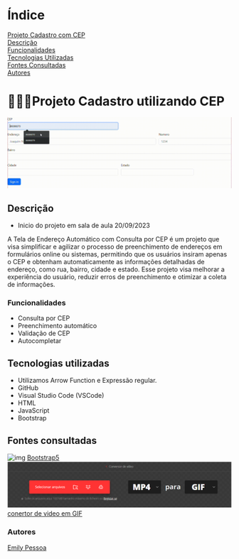 
# Índice
[Projeto Cadastro com CEP](#projeto-cadastro-utilizando-cep)  
[Descrição](#descri%C3%A7%C3%A3o)  
[Funcionalidades](#funcionalidades)  
[Tecnologias Utilizadas](#tecnologias-utilizadas)  
[Fontes Consultadas](#fontes-consultadas)  
[Autores](#autores)  


# 👩🏻‍💻Projeto Cadastro utilizando CEP
![img](img/Gravando-2023-10-03-071350.gif)

## Descrição 
- Inicio do projeto em sala de aula 20/09/2023

A Tela de Endereço Automático com Consulta por CEP é um projeto que visa simplificar e agilizar o processo de preenchimento de endereços em formulários online ou sistemas, permitindo que os usuários insiram apenas o CEP e obtenham automaticamente as informações detalhadas de endereço, como rua, bairro, cidade e estado. Esse projeto visa melhorar a experiência do usuário, reduzir erros de preenchimento e otimizar a coleta de informações.

### Funcionalidades
- Consulta por CEP
- Preenchimento automático
- Validação de CEP
- Autocompletar

## Tecnologias utilizadas
- Utilizamos Arrow Function e Expressão regular.
- GitHub
- Visual Studio Code (VSCode)
- HTML
- JavaScript
- Bootstrap

## Fontes consultadas
![img](img/Gravando-2023-09-20-123706.gif)
[Bootstrap5](https://getbootstrap.com/docs/5.0/forms/layout/)  
![img](img/Captura%20de%20tela%202023-09-29%20094457.png)
[conertor de video em GIF](https://convertio.co/pt/mp4-gif/)



### Autores
[Emily Pessoa](https://github.com/emilypessoa)

